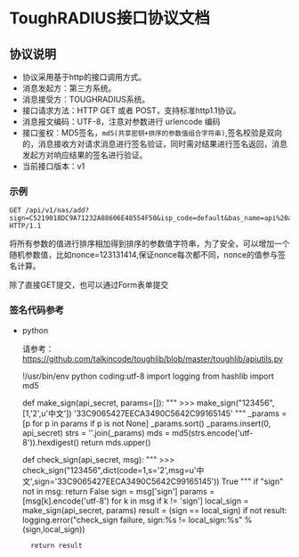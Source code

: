 # ToughRADIUS接口协议文档

## 协议说明

- 协议采用基于http的接口调用方式。
- 消息发起方：第三方系统。
- 消息接受方：TOUGHRADIUS系统。
- 接口请求方法：HTTP GET 或者 POST，支持标准http1.1协议。
- 消息报文编码：UTF-8，注意对参数进行 urlencode 编码
- 接口鉴权：MD5签名，`md5(共享密钥+排序的参数值组合字符串)`,签名校验是双向的，消息接收方对请求消息进行签名验证，同时需对结果进行签名返回，消息发起方对响应结果的签名进行验证。
- 当前接口版本：v1

### 示例 

    GET /api/v1/nas/add?sign=C5219018DC9A71232A88606E48554F50&isp_code=default&bas_name=api%20add&ip_addr=10.10.10.1&dns_name=&time_type=0&vendor_id=0&portal_vendor=huaweiv2&bas_secret=123456&coa_port=3799&ac_port=2000 HTTP/1.1

将所有参数的值进行排序相加得到排序的参数值字符串，为了安全，可以增加一个随机参数值，比如nonce=123131414,保证nonce每次都不同，nonce的值参与签名计算。

除了直接GET提交，也可以通过Form表单提交


### 签名代码参考

- python

    请参考：https://github.com/talkincode/toughlib/blob/master/toughlib/apiutils.py

    !/usr/bin/env python
    coding:utf-8 
    import logging
    from hashlib import md5
    
    def make_sign(api_secret, params=[]):
        """
            >>> make_sign("123456",[1,'2',u'中文'])
            '33C9065427EECA3490C5642C99165145'
        """
        _params = [p for p in params if p is not None]
        _params.sort()
        _params.insert(0, api_secret)
        strs = ''.join(_params)
        mds = md5(strs.encode('utf-8')).hexdigest()
        return mds.upper()
    
    
    def check_sign(api_secret, msg):
        """
            >>>  check_sign("123456",dict(code=1,s='2',msg=u'中文',sign='33C9065427EECA3490C5642C99165145'))
            True
        """
        if "sign" not in msg:
            return False
        sign = msg['sign']
        params = [msg[k].encode('utf-8') for k in msg if k != 'sign']
        local_sign = make_sign(api_secret, params)
        result = (sign == local_sign)
        if not result:
            logging.error("check_sign failure, sign:%s != local_sign:%s" %(sign,local_sign))

        return result


